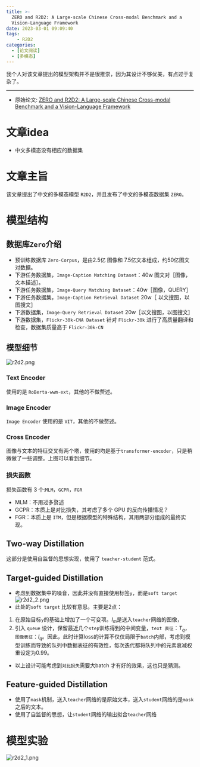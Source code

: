 ```yaml
---
title: >-
  ZERO and R2D2: A Large-scale Chinese Cross-modal Benchmark and a
  Vision-Language Framework
date: 2023-03-01 09:09:40
tags:
    - R2D2
categories:
  - [论文阅读]
  - [多模态]
---
```

我个人对该文章提出的模型架构并不是很推崇，因为其设计不够优美，有点过于复杂了。
***

* 原始论文: [ZERO and R2D2: A Large-scale Chinese Cross-modal Benchmark and a Vision-Language Framework](https://arxiv.org/abs/2205.03860)

# 文章idea
* 中文多模态没有相应的数据集



# 文章主旨
该文章提出了中文的多模态模型 `R2D2`，并且发布了中文的多模态数据集 `ZERO`。

# 模型结构

## 数据库`Zero`介绍
* 预训练数据库 `Zero-Corpus`，是由2.5亿 图像和 7.5亿文本组成，约50亿图文对数据。
* 下游任务数据集，`Image-Caption Matching Dataset`：40w 图文对［图像，文本描述］。
* 下游任务数据集，`Image-Query Matching Dataset`：40w［图像，QUERY］
* 下游任务数据集，`Image-Caption Retrieval Dataset` 20w［ 以文搜图，以图搜文］
* 下游数据集，`Image-Query Retrieval Dataset` 20w［以文搜图，以图搜文］
* 下游数据集，`Flickr-30k-CNA Dataset` 针对 `Flickr-30k` 进行了高质量翻译和检查，数据集质量高于 `Flickr-30k-CN`

## 模型细节
![r2d2.png](./r2d2.png)
### Text Encoder
使用的是 `RoBerta-wwm-ext`，其他的不做赘述。
### Image Encoder
`Image Encoder` 使用的是 `VIT`，其他的不做赘述。
### Cross Encoder
图像与文本的特征交叉有两个塔，使用的均是基于`transformer-encoder`，只是稍微做了一些调整。上图可以看到细节。
### 损失函数 
损失函数有 3 个:`MLM`，`GCPR`，`FGR`
* MLM：不用过多赘述
* GCPR：本质上是对比损失，其考虑了多个 GPU 的反向传播情况？
* FGR：本质上是 `ITM`，但是根据模型的特殊结构，其用两部分组成的最终实现。

## Two-way Distillation
这部分是使用自监督的思想实现，使用了 `teacher-student` 范式。
## Target-guided Distillation

* 考虑到数据集中的噪音，因此并没有直接使用标签`y`，而是`soft target`
![r2d2_2.png](./r2d2_2.png)
* 此处的`soft target` 比较有意思。主要是2点：
1. 在原始目标`y`的基础上增加了一个可变项。$I_m$是送入`teacher`网络的图像，
2. 引入 `queue` 设计，保留最近几个`step`训练得到的中间变量，`text 表征`：$T_q$，`图像表征`：$I_q$。因此，此时计算loss的计算不仅仅局限于`batch`内部，考虑到模型训练而导致的队列中数据表征的有效性，每次迭代都将队列中的元素衰减权重设定为0.99。
* 以上设计可能考虑到`对比损失`需要大batch 才有好的效果，这也只是猜测。

## Feature-guided Distillation
* 使用了`mask`机制，送入`teacher`网络的是原始文本，送入`student`网络的是`mask` 之后的文本。
* 使用了自监督的思想，让`student`网络的输出拟合`teacher`网络
# 模型实验
![r2d2_1.png](./r2d2_1.png)